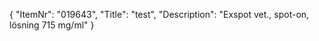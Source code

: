 {
  "ItemNr": "019643",
  "Title": "test",
  "Description": "Exspot vet., spot-on, lösning 715 mg/ml"
}
